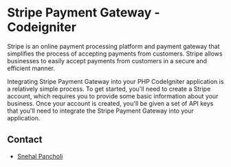 # Stripe Payment Gateway - Codeigniter

Stripe is an online payment processing platform and payment gateway that simplifies the process of accepting payments from customers. Stripe allows businesses to easily accept payments from customers in a secure and efficient manner.

Integrating Stripe Payment Gateway into your PHP CodeIgniter application is a relatively simple process. To get started, you'll need to create a Stripe account, which requires you to provide some basic information about your business. Once your account is created, you'll be given a set of API keys that you'll need to integrate the Stripe Payment Gateway into your application.

## Contact
* [Snehal Pancholi](https://snehalpancholi.com/contact)